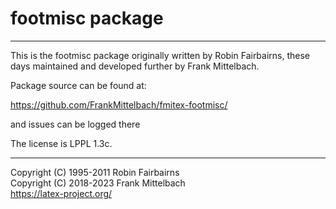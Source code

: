 # footmisc package

-----

This is the footmisc package originally written by Robin Fairbairns,
these days maintained and developed further by Frank Mittelbach.


Package source can be found at:

https://github.com/FrankMittelbach/fmitex-footmisc/

and issues can be logged there

The license is LPPL 1.3c.

-----

Copyright (C) 1995-2011 Robin Fairbairns<br />
Copyright (C) 2018-2023 Frank Mittelbach<br />
<https://latex-project.org/> <br />



